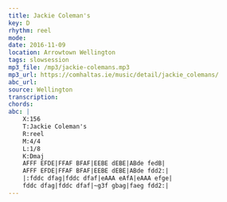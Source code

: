 ```yaml
---
title: Jackie Coleman's
key: D
rhythm: reel
mode: 
date: 2016-11-09
location: Arrowtown Wellington
tags: slowsession
mp3_file: /mp3/jackie-colemans.mp3
mp3_url: https://comhaltas.ie/music/detail/jackie_colemans/
abc_url: 
source: Wellington
transcription: 
chords: 
abc: |
    X:156
    T:Jackie Coleman's
    R:reel
    M:4/4
    L:1/8
    K:Dmaj
    AFFF EFDE|FFAF BFAF|EEBE dEBE|ABde fedB|
    AFFF EFDE|FFAF BFAF|EEBE dEBE|ABde fdd2:|
    |:fddc dfag|fddc dfaf|eAAA eAfA|eAAA efge|
    fddc dfag|fddc dfaf|~g3f gbag|faeg fdd2:|
---
```


